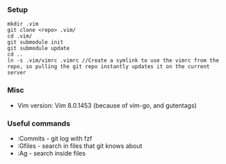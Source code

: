 ### Setup

	mkdir .vim
	git clone <repo> .vim/
	cd .vim/
	git submodule init
	git submodule update
	cd ..
	ln -s .vim/vimrc .vimrc //Create a symlink to use the vimrc from the repo, so pulling the git repo instantly updates it on the current server

### Misc
* Vim version: Vim 8.0.1453 (because of vim-go, and gutentags)

### Useful commands
* :Commits - git log with fzf
* :Gfiles - search in files that git knows about
* :Ag - search inside files
